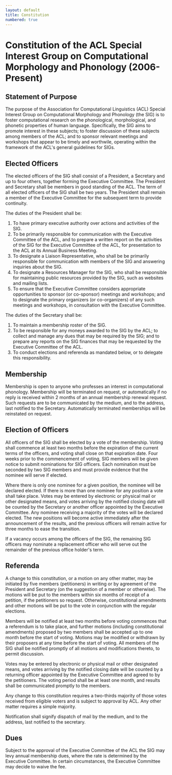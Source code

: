 ```yaml
---
layout: default
title: Constitution
numbered: true
---
```


# Constitution of the ACL Special Interest Group on Computational Morphology and Phonology (2006-Present)

## Statement of Purpose

The purpose of the Association for Computational Linguistics (ACL) Special Interest Group on Computational Morphology and Phonology (the SIG) is to foster computational research on the phonological, morphological, and phonetic properties of human language. Specifically, the SIG aims to promote interest in these subjects; to foster discussion of these subjects among members of the ACL; and to sponsor relevant meetings and workshops that appear to be timely and worthwile, operating within the framework of the ACL's general guidelines for SIGs.

## Elected Officers

The elected officers of the SIG shall consist of a President, a Secretary and up to four others, together forming the Executive Committee. The President and Secretary shall be members in good standing of the ACL. The term of all elected officers of the SIG shall be two years. The President shall remain a member of the Executive Committee for the subsequent term to provide continuity.

The duties of the President shall be:
1. To have primary executive authority over actions and activities of the SIG.
1. To be primarily responsible for communication with the Executive Committee of the ACL, and to prepare a written report on the activities of the SIG for the Executive Committee of the ACL, for presentation to the ACL at its Annual Business Meeting.
1. To designate a Liaison Representative, who shall be be primarily responsible for communication with members of the SIG and answering inquiries about the SIG.
1. To designate a Resources Manager for the SIG, who shall be responsible for maintaining public resources provided by the SIG, such as websites and mailing lists.
1. To ensure that the Executive Committee considers appropriate opportunities to sponsor (or co-sponsor) meetings and workshops; and to designate the primary organizers (or co-organizers) of any such meetings and workshops, in consultation with the Executive Committee.

The duties of the Secretary shall be:

1. To maintain a membership roster of the SIG.
1. To be responsible for any moneys awarded to the SIG by the ACL; to collect and manage any dues that may be required by the SIG; and to prepare any reports on the SIG finances that may be requested by the Executive Committee of the ACL.
1. To conduct elections and referenda as mandated below, or to delegate this responsibility.

## Membership

Membership is open to anyone who professes an interest in computational phonology. Membership will be terminated on request, or automatically if no reply is received within 2 months of an annual membership renewal request. Such requests are to be communicated by the medium, and to the address, last notified to the Secretary. Automatically terminated memberships will be reinstated on request.

## Election of Officers

All officers of the SIG shall be elected by a vote of the membership. Voting shall commence at least two months before the expiration of the current terms of the officers, and voting shall close on that expiration date. Four weeks prior to the commencement of voting, SIG members will be given notice to submit nominations for SIG officers. Each nomination must be seconded by two SIG members and must provide evidence that the nominee will serve if elected.

Where there is only one nominee for a given position, the nominee will be declared elected. If there is more than one nominee for any position a vote shall take place. Votes may be entered by electronic or physical mail or other designated means, and votes arriving by the notified closing date will be counted by the Secretary or another officer appointed by the Executive Committee. Any nominee receiving a majority of the votes will be declared elected. The new positions will become active immediately after the announcement of the results, and the previous officers will remain active for three months to ease the transition.

If a vacancy occurs among the officers of the SIG, the remaining SIG officers may nominate a replacement officer who will serve out the remainder of the previous office holder's term.

## Referenda

A change to this constitution, or a motion on any other matter, may be initiated by five members (petitioners) in writing or by agreement of the President and Secretary (on the suggestion of a member or otherwise). The motions will be put to the members within six months of receipt of a petition, if the petitioners so request. Otherwise, constitutional amendments and other motions will be put to the vote in conjunction with the regular elections.

Members will be notified at least two months before voting commences that a referendum is to take place, and further motions (including constitutional amendments) proposed by two members shall be accepted up to one month before the start of voting. Motions may be modified or withdrawn by their proposers at any time before the start of voting. All members of the SIG shall be notified promptly of all motions and modifications thereto, to permit discussion.

Votes may be entered by electronic or physical mail or other designated means, and votes arriving by the notified closing date will be counted by a returning officer appointed by the Executive Committee and agreed to by the petitioners. The voting period shall be at least one month, and results shall be communicated promptly to the members.

Any change to this constitution requires a two-thirds majority of those votes received from eligible voters and is subject to approval by ACL. Any other matter requires a simple majority.

Notification shall signify dispatch of mail by the medium, and to the address, last notified to the secretary.

## Dues

Subject to the approval of the Executive Committee of the ACL the SIG may levy annual membership dues, where the rate is determined by the Executive Committee. In certain circumstances, the Executive Committee may decide to waive the fee.


